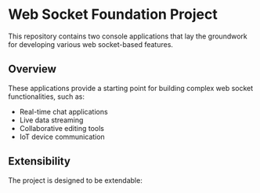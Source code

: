 # Web Socket Foundation Project
This repository contains two console applications that lay the groundwork for developing various web socket-based features.

## Overview
These applications provide a starting point for building complex web socket functionalities, such as:

- Real-time chat applications
- Live data streaming
- Collaborative editing tools
- IoT device communication

## Extensibility
The project is designed to be extendable:
